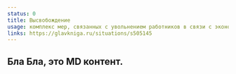 ```yaml
---
status: 0
title: Высвобождение
usage: комплекс мер, связанных с увольнением работников в связи с экономическими, технологическими или структурными изменениями.
links: https://glavkniga.ru/situations/s505145 
---
```


## Бла Бла, это MD контент.